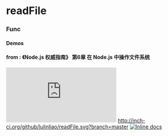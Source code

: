 # readFile
### Func
#### Demos
#### from : 《Node.js 权威指南》 第6章 在 Node.js 中操作文件系统
[![Inline docs](https://github.com/lulinliao/readFile/blob/master/src/pipe.js)](https://github.com/lulinliao/readFile/blob/master/src/pipe.js)
http://inch-ci.org/github/lulinliao/readFile.svg?branch=master
[![Inline docs](http://inch-ci.org/github/lulinliao/readFile.svg?branch=master)](https://github.com/lulinliao/readFile/blob/master/src/pipe.js)
